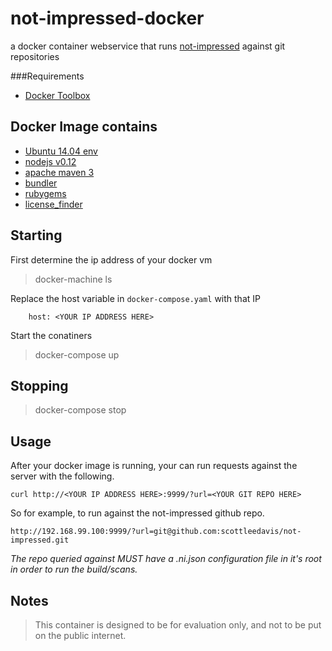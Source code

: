 # not-impressed-docker
a docker container webservice that runs [not-impressed](https://github.com/scottleedavis/not-impressed) against git repositories


###Requirements
* [Docker Toolbox](https://www.docker.com/toolbox)

Docker Image contains
--------------------
* [Ubuntu 14.04 env](http://releases.ubuntu.com/14.04/)
* [nodejs v0.12](https://nodejs.org/en/)
* [apache maven 3](https://maven.apache.org/download.cgi)
* [bundler](http://bundler.io/)
* [rubygems](https://rubygems.org/)
* [license_finder](https://github.com/pivotal/LicenseFinder)


Starting
-------------
First determine the ip address of your docker vm

> docker-machine ls

Replace the host variable in `docker-compose.yaml` with that IP

```
    host: <YOUR IP ADDRESS HERE>
```

Start the conatiners

> docker-compose up

Stopping
-------------
> docker-compose stop


Usage
-------------

After your docker image is running, your can run requests against the server with the following.
```
curl http://<YOUR IP ADDRESS HERE>:9999/?url=<YOUR GIT REPO HERE>
```

So for example, to run against the not-impressed github repo.
```
http://192.168.99.100:9999/?url=git@github.com:scottleedavis/not-impressed.git
```
*The repo queried against MUST have a .ni.json configuration file in it's root in order to run the build/scans.*

Notes
-------------
> This container is designed to be for evaluation only, and not to be put on the public internet.
